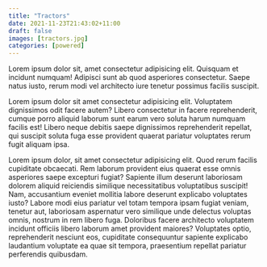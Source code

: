 ```yaml
---
title: "Tractors"
date: 2021-11-23T21:43:02+11:00
draft: false
images: [tractors.jpg]
categories: [powered]
---
```

Lorem ipsum dolor sit, amet consectetur adipisicing elit. Quisquam et incidunt numquam! Adipisci sunt ab quod asperiores consectetur. Saepe natus iusto, rerum modi vel architecto iure tenetur possimus facilis suscipit.

Lorem ipsum dolor sit amet consectetur adipisicing elit. Voluptatem dignissimos odit facere autem? Libero consectetur in facere reprehenderit, cumque porro aliquid laborum sunt earum vero soluta harum numquam facilis est! Libero neque debitis saepe dignissimos reprehenderit repellat, qui suscipit soluta fuga esse provident quaerat pariatur voluptates rerum fugit aliquam ipsa.

Lorem ipsum dolor, sit amet consectetur adipisicing elit. Quod rerum facilis cupiditate obcaecati. Rem laborum provident eius quaerat esse omnis asperiores saepe excepturi fugiat? Sapiente illum deserunt laboriosam dolorem aliquid reiciendis similique necessitatibus voluptatibus suscipit! Nam, accusantium eveniet mollitia labore deserunt explicabo voluptates iusto? Labore modi eius pariatur vel totam tempora ipsam fugiat veniam, tenetur aut, laboriosam aspernatur vero similique unde delectus voluptas omnis, nostrum in rem libero fuga. Doloribus facere architecto voluptatem incidunt officiis libero laborum amet provident maiores? Voluptates optio, reprehenderit nesciunt eos, cupiditate consequuntur sapiente explicabo laudantium voluptate ea quae sit tempora, praesentium repellat pariatur perferendis quibusdam.
